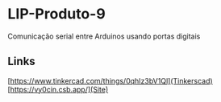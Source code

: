 
# LIP-Produto-9

Comunicação serial entre Arduinos usando portas digitais

## Links

[https://www.tinkercad.com/things/0qhIz3bV1Ql](Tinkerscad)
[https://vy0cin.csb.app/](Site)